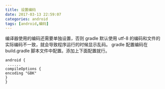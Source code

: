 ```yaml
---
title: 设置编码
date: 2017-03-13 22:59:07
categories: android
tags: [android,编码]
---
```

编译器使用的编码还需要单独设置，否则 gradle 默认使用 utf-8 的编码和文件的实际编码不一致，就会导致程序运行的时候显示乱码。
gradle 配置编码在 build.gradle 脚本文件中配置。添加上下面配置就行。
``` shell
android {
 ......
compileOptions {
encoding "GBK"
}
}
```
